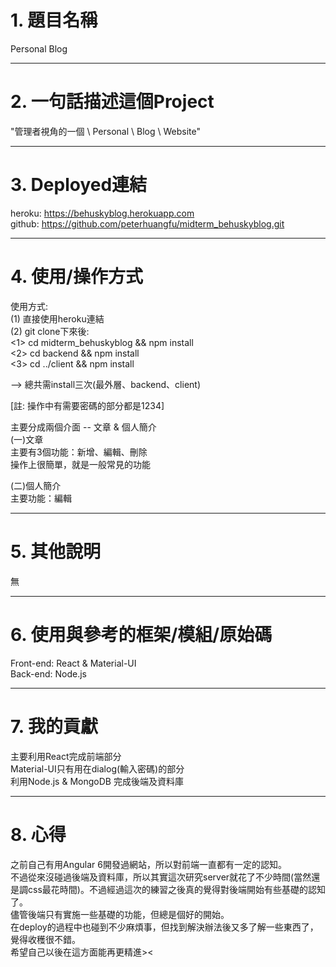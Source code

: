 # 1. 題目名稱

Personal Blog

----------------------------------
# 2. 一句話描述這個Project

"管理者視角的一個 \ Personal \ Blog \ Website"

----------------------------------
# 3. Deployed連結

heroku: https://behuskyblog.herokuapp.com  
github: https://github.com/peterhuangfu/midterm_behuskyblog.git

----------------------------------
# 4. 使用/操作方式

使用方式:  
(1) 直接使用heroku連結  
(2) git clone下來後:  
	<1> cd midterm_behuskyblog && npm install  
	<2> cd backend && npm install  
	<3> cd ../client && npm install  

--> 總共需install三次(最外層、backend、client)  

[註: 操作中有需要密碼的部分都是1234]

主要分成兩個介面 -- 文章 & 個人簡介  
(一)文章  
主要有3個功能：新增、編輯、刪除  
操作上很簡單，就是一般常見的功能  

(二)個人簡介  
主要功能：編輯  

----------------------------------
# 5. 其他說明

無  

----------------------------------
# 6. 使用與參考的框架/模組/原始碼

Front-end: React & Material-UI  
Back-end: Node.js  

----------------------------------
# 7. 我的貢獻

主要利用React完成前端部分  
Material-UI只有用在dialog(輸入密碼)的部分  
利用Node.js & MongoDB 完成後端及資料庫  

----------------------------------
# 8. 心得

之前自己有用Angular 6開發過網站，所以對前端一直都有一定的認知。  
不過從來沒碰過後端及資料庫，所以其實這次研究server就花了不少時間(當然還是調css最花時間)。不過經過這次的練習之後真的覺得對後端開始有些基礎的認知了。  
儘管後端只有實施一些基礎的功能，但總是個好的開始。  
在deploy的過程中也碰到不少麻煩事，但找到解決辦法後又多了解一些東西了，覺得收穫很不錯。  
希望自己以後在這方面能再更精進><
